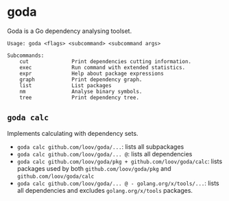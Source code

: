 # goda

Goda is a Go dependency analysing toolset.

```
Usage: goda <flags> <subcommand> <subcommand args>

Subcommands:
	cut              Print dependencies cutting information.
	exec             Run command with extended statistics.
	expr             Help about package expressions
	graph            Print dependency graph.
	list             List packages
	nm               Analyse binary symbols.
	tree             Print dependency tree.
```

## `goda calc`

Implements calculating with dependency sets.

* `goda calc github.com/loov/goda/...`: lists all subpackages
* `goda calc github.com/loov/goda/... @`: lists all dependencies
* `goda calc github.com/loov/goda/pkg + github.com/loov/goda/calc`: lists packages used by both `github.com/loov/goda/pkg` and `github.com/loov/goda/calc`
* `goda calc github.com/loov/goda/... @ - golang.org/x/tools/...`: lists all dependencies and excludes `golang.org/x/tools` packages.